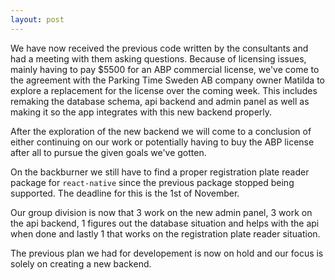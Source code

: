```yaml
---
layout: post
---
```

We have now received the previous code written by the consultants and had a meeting with them asking questions.
Because of licensing issues, mainly having to pay $5500 for an ABP commercial license,
we've come to the agreement with the Parking Time Sweden AB company owner Matilda to explore a replacement
for the license over the coming week.
This includes remaking the database schema, api backend and admin panel as well as making it so the app integrates
with this new backend properly.

After the exploration of the new backend we will come to a conclusion of either continuing on our work or potentially
having to buy the ABP license after all to pursue the given goals we've gotten.

On the backburner we still have to find a proper registration plate reader package for `react-native` since
the previous package stopped being supported.
The deadline for this is the 1st of November.

Our group division is now that 3 work on the new admin panel, 3 work on the api backend, 1 figures out the database
situation and helps with the api when done and lastly 1 that works on the registration plate reader situation.

The previous plan we had for developement is now on hold and our focus is solely on creating a new backend.
